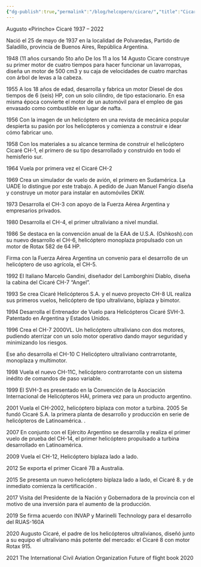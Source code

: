 ```yaml
---
{"dg-publish":true,"permalink":"/blog/helcopero/cicare/","title":"Cicaré"}
---
```



Augusto «Pirincho» Cicaré 1937 – 2022

Nació el 25 de mayo de 1937 en la localidad de Polvaredas, Partido de Saladillo, provincia de Buenos Aires, República Argentina.

1948 (11 años cursando 5to año
De los 11 a los 14 Agusto Cicare construye su primer motor de cuatro tiempos para hacer funcionar un lavarropas, diseña un motor de 500 cm3 y su caja de velocidades de cuatro marchas con árbol de levas a la cabeza.

1955
A los 18 años de edad, desarrolla y fabrica un motor Diesel de dos tiempos de 6 (seis) HP, con un solo cilindro, de tipo estacionario.
En esa misma época convierte el motor de un automóvil para el empleo de gas envasado como combustible en lugar de nafta.

1956
Con la imagen de un helicóptero en una revista de mecánica popular despierta su pasión por los helicópteros y comienza a construir e idear cómo fabricar uno.

1958
Con los materiales a su alcance termina de construir el helicóptero Cicaré CH-1, el primero de su tipo desarrollado y construido en todo el hemisferio sur.

1964
Vuela por primera vez el Cicaré CH-2

1969
Crea un simulador de vuelo de avión, el primero en Sudamérica. La UADE lo distingue por este trabajo.
A pedido de Juan Manuel Fangio diseña y construye un motor para instalar en automóviles DKW.

1973
Desarrolla el CH-3 con apoyo de la Fuerza Aérea Argentina y empresarios privados.

1980
Desarrolla el CH-4, el primer ultraliviano a nivel mundial.

1986
Se destaca en la convención anual de la EAA de U.S.A. (Oshkosh).con su nuevo desarrollo el CH-6, helicóptero monoplaza propulsado con un motor de Rotax 582 de 64 HP.

Firma con la Fuerza Aérea Argentina un convenio para el desarrollo de un helicóptero de uso agrícola, el CH-5.

1992
El Italiano Marcelo Gandini, diseñador del Lamborghini Diablo, diseña la cabina del Cicaré CH-7 “Angel”.

1993
Se crea Cicaré Helicópteros S.A. y el nuevo proyecto CH-8 UL realiza sus primeros vuelos, helicóptero de tipo ultraliviano, biplaza y bimotor.

1994
Desarrolla el Entrenador de Vuelo para Helicópteros Cicaré SVH-3. Patentado en Argentina y Estados Unidos.

1996
Crea el CH-7 2000VL. Un helicóptero ultraliviano con dos motores, pudiendo aterrizar con un solo motor operativo dando mayor seguridad y minimizando los riesgos.

Ese año desarrolla el CH-10 C Helicóptero ultraliviano contrarrotante, monoplaza y multimotor.

1998
Vuela el nuevo CH-11C, helicóptero contrarrotante con un sistema inédito de comandos de paso variable.

1999
El SVH-3 es presentado en la Convención de la Asociación Internacional de Helicópteros HAI, primera vez para un producto argentino.

2001
Vuela el CH-2002, helicóptero biplaza con motor a turbina.
2005
Se fundó Cicaré S.A. la primera planta de desarrollo y producción en serie de helicópteros de Latinoamérica. .

2007
En conjunto con el Ejército Argentino se desarrolla y realiza el primer vuelo de prueba del CH-14, el primer helicóptero propulsado a turbina desarrollado en Latinoamérica.

2009
Vuela el CH-12, Helicóptero biplaza lado a lado.

2012
Se exporta el primer Cicaré 7B a Australia.

2015
Se presenta un nuevo helicóptero biplaza lado a lado, el Cicaré 8. y de inmediato comienza la certificación .

2017
Visita del Presidente de la Nación y Gobernadora de la provincia con el motivo de una inversión para el aumento de la producción.

2019
Se firma acuerdo con INVAP y Marinelli Technology para el desarrollo del RUAS-160A

2020
Augusto Cicaré, el padre de los helicópteros ultralivianos, diseñó junto a su equipo el ultraliviano más potente del mercado: el Cicaré 8 con motor Rotax 915.

2021
The International Civil Aviation Organization Future of flight book 2020

